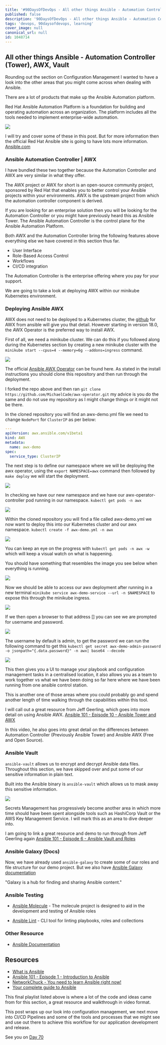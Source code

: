 ```yaml
---
title: '#90DaysOfDevOps - All other things Ansible - Automation Controller (Tower), AWX, Vault - Day 69'
published: false
description: '90DaysOfDevOps - All other things Ansible - Automation Controller (Tower), AWX, Vault'
tags: 'devops, 90daysofdevops, learning'
cover_image: null
canonical_url: null
id: 1048714
---
```


## All other things Ansible - Automation Controller (Tower), AWX, Vault

Rounding out the section on Configuration Management I wanted to have a look into the other areas that you might come across when dealing with Ansible.

There are a lot of products that make up the Ansible Automation platform.

Red Hat Ansible Automation Platform is a foundation for building and operating automation across an organization. The platform includes all the tools needed to implement enterprise-wide automation.

![](Images/Day69_config1.png)

I will try and cover some of these in this post. But for more information then the official Red Hat Ansible site is going to have lots more information. [Ansible.com](https://www.ansible.com/?hsLang=en-us)

### Ansible Automation Controller | AWX

I have bundled these two together because the Automation Controller and AWX are very similar in what they offer.

The AWX project or AWX for short is an open-source community project, sponsored by Red Hat that enables you to better control your Ansible projects within your environments. AWX is the upstream project from which the automation controller component is derived.

If you are looking for an enterprise solution then you will be looking for the Automation Controller or you might have previously heard this as Ansible Tower. The Ansible Automation Controller is the control plane for the Ansible Automation Platform.

Both AWX and the Automation Controller bring the following features above everything else we have covered in this section thus far.

- User Interface
- Role-Based Access Control
- Workflows
- CI/CD integration

The Automation Controller is the enterprise offering where you pay for your support.

We are going to take a look at deploying AWX within our minikube Kubernetes environment.

### Deploying Ansible AWX

AWX does not need to be deployed to a Kubernetes cluster, the [github](https://github.com/ansible/awx) for AWX from ansible will give you that detail. However starting in version 18.0, the AWX Operator is the preferred way to install AWX.

First of all, we need a minikube cluster. We can do this if you followed along during the Kubernetes section by creating a new minikube cluster with the `minikube start --cpus=4 --memory=6g --addons=ingress` command.

![](Images/Day69_config2.png)

The official [Ansible AWX Operator](https://github.com/ansible/awx-operator) can be found here. As stated in the install instructions you should clone this repository and then run through the deployment.

I forked the repo above and then ran `git clone https://github.com/MichaelCade/awx-operator.git` my advice is you do the same and do not use my repository as I might change things or it might not be there.

In the cloned repository you will find an awx-demo.yml file we need to change `NodePort` for `ClusterIP` as per below:

```Yaml
---
apiVersion: awx.ansible.com/v1beta1
kind: AWX
metadata:
  name: awx-demo
spec:
  service_type: ClusterIP
```

The next step is to define our namespace where we will be deploying the awx operator, using the `export NAMESPACE=awx` command then followed by `make deploy` we will start the deployment.

![](Images/Day69_config3.png)

In checking we have our new namespace and we have our awx-operator-controller pod running in our namespace. `kubectl get pods -n awx`

![](Images/Day69_config4.png)

Within the cloned repository you will find a file called awx-demo.yml we now want to deploy this into our Kubernetes cluster and our awx namespace. `kubectl create -f awx-demo.yml -n awx`

![](Images/Day69_config5.png)

You can keep an eye on the progress with `kubectl get pods -n awx -w` which will keep a visual watch on what is happening.

You should have something that resembles the image you see below when everything is running.

![](Images/Day69_config6.png)

Now we should be able to access our awx deployment after running in a new terminal `minikube service awx-demo-service --url -n $NAMESPACE` to expose this through the minikube ingress.

![](Images/Day69_config7.png)

If we then open a browser to that address [] you can see we are prompted for username and password.

![](Images/Day69_config8.png)

The username by default is admin, to get the password we can run the following command to get this `kubectl get secret awx-demo-admin-password -o jsonpath="{.data.password}" -n awx| base64 --decode`

![](Images/Day69_config9.png)

This then gives you a UI to manage your playbook and configuration management tasks in a centralised location, it also allows you as a team to work together vs what we have been doing so far here where we have been running from one ansible control station.

This is another one of those areas where you could probably go and spend another length of time walking through the capabilities within this tool.

I will call out a great resource from Jeff Geerling, which goes into more detail on using Ansible AWX. [Ansible 101 - Episode 10 - Ansible Tower and AWX](https://www.youtube.com/watch?v=iKmY4jEiy_A&t=752s)

In this video, he also goes into great detail on the differences between Automation Controller (Previously Ansible Tower) and Ansible AWX (Free and Open Source).

### Ansible Vault

`ansible-vault` allows us to encrypt and decrypt Ansible data files. Throughout this section, we have skipped over and put some of our sensitive information in plain text.

Built into the Ansible binary is `ansible-vault` which allows us to mask away this sensitive information.

![](Images/Day69_config10.png)

Secrets Management has progressively become another area in which more time should have been spent alongside tools such as HashiCorp Vault or the AWS Key Management Service. I will mark this as an area to dive deeper into.

I am going to link a great resource and demo to run through from Jeff Geerling again [Ansible 101 - Episode 6 - Ansible Vault and Roles](https://www.youtube.com/watch?v=JFweg2dUvqM)

### Ansible Galaxy (Docs)

Now, we have already used `ansible-galaxy` to create some of our roles and file structure for our demo project. But we also have [Ansible Galaxy documentation](https://galaxy.ansible.com/docs/)

"Galaxy is a hub for finding and sharing Ansible content."

### Ansible Testing

- [Ansible Molecule](https://molecule.readthedocs.io/en/latest/) - The molecule project is designed to aid in the development and testing of Ansible roles

- [Ansible Lint](https://ansible-lint.readthedocs.io/en/latest/) - CLI tool for linting playbooks, roles and collections

### Other Resource

- [Ansible Documentation](https://docs.ansible.com/ansible/latest/index.html)

## Resources

- [What is Ansible](https://www.youtube.com/watch?v=1id6ERvfozo)
- [Ansible 101 - Episode 1 - Introduction to Ansible](https://www.youtube.com/watch?v=goclfp6a2IQ)
- [NetworkChuck - You need to learn Ansible right now!](https://www.youtube.com/watch?v=5hycyr-8EKs&t=955s)
- [Your complete guide to Ansible](https://www.youtube.com/playlist?list=PLnFWJCugpwfzTlIJ-JtuATD2MBBD7_m3u)

This final playlist listed above is where a lot of the code and ideas came from for this section, a great resource and walkthrough in video format.

This post wraps up our look into configuration management, we next move into CI/CD Pipelines and some of the tools and processes that we might see and use out there to achieve this workflow for our application development and release.

See you on [Day 70](day70.md)